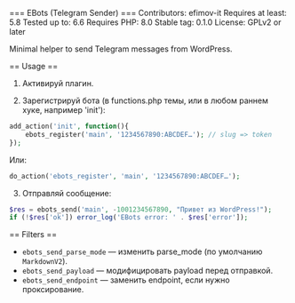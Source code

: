 === EBots (Telegram Sender) ===
Contributors: efimov-it
Requires at least: 5.8
Tested up to: 6.6
Requires PHP: 8.0
Stable tag: 0.1.0
License: GPLv2 or later

Minimal helper to send Telegram messages from WordPress.

== Usage ==

1) Активируй плагин.

2) Зарегистрируй бота (в functions.php темы, или в любом раннем хукe, например 'init'):

```php
add_action('init', function(){
    ebots_register('main', '1234567890:ABCDEF…'); // slug => token
});
```

Или:
```php
do_action('ebots_register', 'main', '1234567890:ABCDEF…');
```

3) Отправляй сообщение:
```php
$res = ebots_send('main', -1001234567890, "Привет из WordPress!");
if (!$res['ok']) error_log('EBots error: ' . $res['error']);
```

== Filters ==

- `ebots_send_parse_mode` — изменить parse_mode (по умолчанию `MarkdownV2`).
- `ebots_send_payload` — модифицировать payload перед отправкой.
- `ebots_send_endpoint` — заменить endpoint, если нужно проксирование.